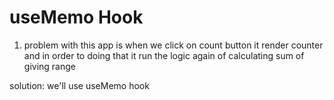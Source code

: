 # useMemo Hook

1. problem with this app is when we click on count button it render counter and in order to doing that it run the logic again of calculating sum of giving range 

solution: we'll use useMemo hook 
